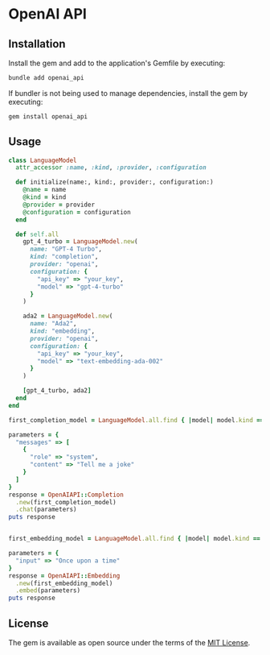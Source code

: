 # OpenAI API

## Installation

Install the gem and add to the application's Gemfile by executing:

```sh
bundle add openai_api
```

If bundler is not being used to manage dependencies, install the gem by executing:

```sh
gem install openai_api
```

## Usage

```ruby
class LanguageModel
  attr_accessor :name, :kind, :provider, :configuration

  def initialize(name:, kind:, provider:, configuration:)
    @name = name
    @kind = kind
    @provider = provider
    @configuration = configuration
  end

  def self.all
    gpt_4_turbo = LanguageModel.new(
      name: "GPT-4 Turbo",
      kind: "completion",
      provider: "openai",
      configuration: {
        "api_key" => "your_key",
        "model" => "gpt-4-turbo"
      }
    )

    ada2 = LanguageModel.new(
      name: "Ada2",
      kind: "embedding",
      provider: "openai",
      configuration: {
        "api_key" => "your_key",
        "model" => "text-embedding-ada-002"
      }
    )

    [gpt_4_turbo, ada2]
  end
end

first_completion_model = LanguageModel.all.find { |model| model.kind == "completion" }

parameters = {
  "messages" => [
    {
      "role" => "system",
      "content" => "Tell me a joke"
    }
  ]
}
response = OpenAIAPI::Completion
  .new(first_completion_model)
  .chat(parameters)
puts response


first_embedding_model = LanguageModel.all.find { |model| model.kind == "embedding" }

parameters = {
  "input" => "Once upon a time"
}
response = OpenAIAPI::Embedding
  .new(first_embedding_model)
  .embed(parameters)
puts response
```

## License

The gem is available as open source under the terms of the [MIT License](https://opensource.org/licenses/MIT).
